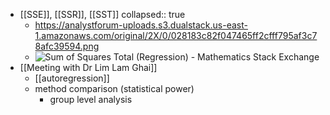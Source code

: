 - [[SSE]], [[SSR]], [[SST]]
  collapsed:: true
	- https://analystforum-uploads.s3.dualstack.us-east-1.amazonaws.com/original/2X/0/028183c82f047465ff2cfff795af3c78afc39594.png
	- ![Sum of Squares Total (Regression) - Mathematics Stack Exchange](https://i.sstatic.net/R7Tn8.png)
- [[Meeting with Dr Lim Lam Ghai]]
	- [[autoregression]]
	- method comparison (statistical power)
		- group level analysis